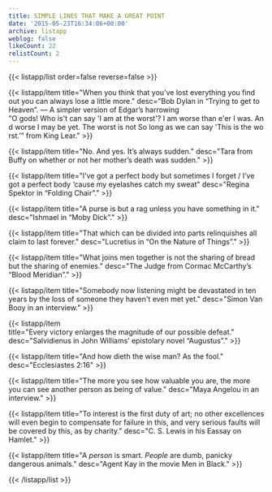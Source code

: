 ```yaml
---
title: SIMPLE LINES THAT MAKE A GREAT POINT
date: '2015-05-23T16:34:06+00:00'
archive: listapp
weblog: false
likeCount: 22
relistCount: 2
---
```



{{< listapp/list order=false reverse=false >}}

   {{< listapp/item title="When you think that you’ve lost everything you find out you can always lose a little more."
      desc="Bob Dylan in “Trying to get to Heaven”. — A simpler version of Edgar’s harrowing \"O gods! Who is't can say 'I am at the worst'? I am worse than e'er I was. And worse I may be yet. The worst is not So long as we can say 'This is the worst.’” from King Lear." >}}

   {{< listapp/item title="No. And yes. It’s always sudden."
      desc="Tara from Buffy on whether or not her mother’s death was sudden." >}}

   {{< listapp/item title="I’ve got a perfect body but sometimes I forget / I’ve got a perfect body ‘cause my eyelashes catch my sweat"
      desc="Regina Spektor in “Folding Chair”." >}}

   {{< listapp/item title="A purse is but a rag unless you have something in it."
      desc="Ishmael in “Moby Dick”." >}}

   {{< listapp/item title="That which can be divided into parts relinquishes all claim to last forever."
      desc="Lucretius in “On the Nature of Things”." >}}

   {{< listapp/item title="What joins men together is not the sharing of bread but the sharing of enemies."
      desc="The Judge from Cormac McCarthy’s “Blood Meridian”." >}}

   {{< listapp/item title="Somebody now listening might be devastated in ten years by the loss of someone they haven't even met yet."
      desc="Simon Van Booy in an interview." >}}

   {{< listapp/item title="Every victory enlarges the magnitude of our possible defeat."
      desc="Salvidienus in John Williams’ epistolary novel “Augustus”." >}}

   {{< listapp/item title="And how dieth the wise man? As the fool."
      desc="Ecclesiastes 2:16" >}}

   {{< listapp/item title="The more you see how valuable you are, the more you can see another person as being of value."
      desc="Maya Angelou in an interview." >}}

   {{< listapp/item title="To interest is the first duty of art; no other excellences will even begin to compensate for failure in this, and very serious faults will be covered by this, as by charity."
      desc="C. S. Lewis in his Eassay on Hamlet." >}}

   {{< listapp/item title="A *person* is smart. *People* are dumb, panicky dangerous animals."
      desc="Agent Kay in the movie Men in Black." >}}

{{< /listapp/list >}}
